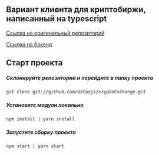 ## Вариант клиента для криптобиржи, написанный на typescript

[Ссылка на оригинальный репозиторий](https://github.com/Ustasjs/cryptoExchange)

[Ссылка на бэкенд](https://github.com/Ustasjs/cryptoExchangeBackend)

## Старт проекта

##### Склонируйте репозиторий и перейдите в папку проекта

```
git clone git://github.com/Ustasjs/cryptoExchange.git
```

##### Установите модули локально

```
npm install | yarn install
```

##### Запустите сборку проекта

```
npm start | yarn start
```

